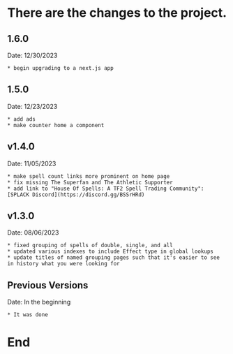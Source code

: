 # There are the changes to the project.

## 1.6.0
Date: 12/30/2023

    * begin upgrading to a next.js app

## 1.5.0
Date: 12/23/2023

    * add ads
    * make counter home a component

## v1.4.0

Date: 11/05/2023

    * make spell count links more prominent on home page
    * fix missing The Superfan and The Athletic Supporter
    * add link to "House Of Spells: A TF2 Spell Trading Community": [SPLACK Discord](https://discord.gg/BSSrHRd)

## v1.3.0

Date: 08/06/2023

    * fixed grouping of spells of double, single, and all
    * updated various indexes to include Effect type in global lookups
    * update titles of named grouping pages such that it's easier to see in history what you were looking for

## Previous Versions

Date: In the beginning

    * It was done

# End
